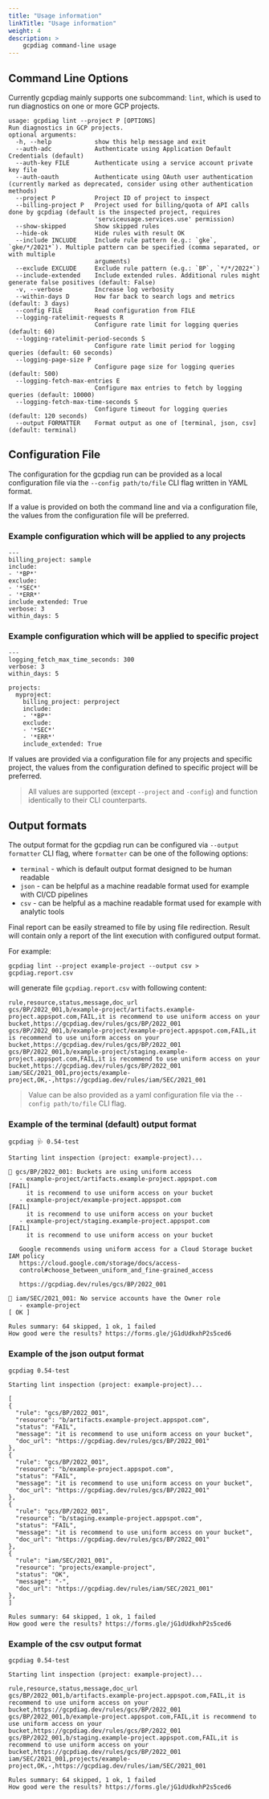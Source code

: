 ```yaml
---
title: "Usage information"
linkTitle: "Usage information"
weight: 4
description: >
    gcpdiag command-line usage
---
```


## Command Line Options

Currently gcpdiag mainly supports one subcommand: `lint`, which is used
to run diagnostics on one or more GCP projects.

```
usage: gcpdiag lint --project P [OPTIONS]
Run diagnostics in GCP projects.
optional arguments:
  -h, --help            show this help message and exit
  --auth-adc            Authenticate using Application Default Credentials (default)
  --auth-key FILE       Authenticate using a service account private key file
  --auth-oauth          Authenticate using OAuth user authentication (currently marked as deprecated, consider using other authentication methods)
  --project P           Project ID of project to inspect
  --billing-project P   Project used for billing/quota of API calls done by gcpdiag (default is the inspected project, requires
                        'serviceusage.services.use' permission)
  --show-skipped        Show skipped rules
  --hide-ok             Hide rules with result OK
  --include INCLUDE     Include rule pattern (e.g.: `gke`, `gke/*/2021*`). Multiple pattern can be specified (comma separated, or with multiple
                        arguments)
  --exclude EXCLUDE     Exclude rule pattern (e.g.: `BP`, `*/*/2022*`)
  --include-extended    Include extended rules. Additional rules might generate false positives (default: False)
  -v, --verbose         Increase log verbosity
  --within-days D       How far back to search logs and metrics (default: 3 days)
  --config FILE         Read configuration from FILE
  --logging-ratelimit-requests R
                        Configure rate limit for logging queries (default: 60)
  --logging-ratelimit-period-seconds S
                        Configure rate limit period for logging queries (default: 60 seconds)
  --logging-page-size P
                        Configure page size for logging queries (default: 500)
  --logging-fetch-max-entries E
                        Configure max entries to fetch by logging queries (default: 10000)
  --logging-fetch-max-time-seconds S
                        Configure timeout for logging queries (default: 120 seconds)
  --output FORMATTER    Format output as one of [terminal, json, csv] (default: terminal)
```

## Configuration File

The configuration for the gcpdiag run can be provided as a local configuration file via the `--config path/to/file` CLI flag written in YAML format.

If a value is provided on both the command line and via a configuration file, the values from the configuration file will be preferred.

### Example configuration which will be applied to any projects
```
---
billing_project: sample
include:
- '*BP*'
exclude:
- '*SEC*'
- '*ERR*'
include_extended: True
verbose: 3
within_days: 5
```

### Example configuration which will be applied to specific project
```
---
logging_fetch_max_time_seconds: 300
verbose: 3
within_days: 5

projects:
  myproject:
    billing_project: perproject
    include:
    - '*BP*'
    exclude:
    - '*SEC*'
    - '*ERR*'
    include_extended: True
```

If values are provided via a configuration file for any projects and specific project, the values from the configuration defined to specific project will be preferred.

> All values are supported (except `--project` and `-config`) and function identically to their CLI counterparts.

## Output formats

The output format for the gcpdiag run can be configured via `--output formatter` CLI flag, where `formatter` can be one of the following options:
- `terminal` - which is default output format designed to be human readable
- `json` - can be helpful as a machine readable format used for example with CI/CD pipelines
- `csv` - can be helpful as a machine readable format used for example with analytic tools

Final report can be easily streamed to file by using file redirection. Result will contain only a report of the lint execution with configured output format.

For example:
```
gcpdiag lint --project example-project --output csv > gcpdiag.report.csv
```

will generate file `gcpdiag.report.csv` with following content:
```
rule,resource,status,message,doc_url
gcs/BP/2022_001,b/example-project/artifacts.example-project.appspot.com,FAIL,it is recommend to use uniform access on your bucket,https://gcpdiag.dev/rules/gcs/BP/2022_001
gcs/BP/2022_001,b/example-project/example-project.appspot.com,FAIL,it is recommend to use uniform access on your bucket,https://gcpdiag.dev/rules/gcs/BP/2022_001
gcs/BP/2022_001,b/example-project/staging.example-project.appspot.com,FAIL,it is recommend to use uniform access on your bucket,https://gcpdiag.dev/rules/gcs/BP/2022_001
iam/SEC/2021_001,projects/example-project,OK,-,https://gcpdiag.dev/rules/iam/SEC/2021_001
```

> Value can be also provided as a yaml configuration file via the `--config path/to/file` CLI flag.

### Example of the terminal (default) output format

```
gcpdiag 🩺 0.54-test

Starting lint inspection (project: example-project)...

🔎 gcs/BP/2022_001: Buckets are using uniform access
   - example-project/artifacts.example-project.appspot.com        [FAIL]
     it is recommend to use uniform access on your bucket
   - example-project/example-project.appspot.com                  [FAIL]
     it is recommend to use uniform access on your bucket
   - example-project/staging.example-project.appspot.com          [FAIL]
     it is recommend to use uniform access on your bucket

   Google recommends using uniform access for a Cloud Storage bucket IAM policy
   https://cloud.google.com/storage/docs/access-
   control#choose_between_uniform_and_fine-grained_access

   https://gcpdiag.dev/rules/gcs/BP/2022_001

🔎 iam/SEC/2021_001: No service accounts have the Owner role
   - example-project                                                  [ OK ]

Rules summary: 64 skipped, 1 ok, 1 failed
How good were the results? https://forms.gle/jG1dUdkxhP2s5ced6
```
### Example of the json output format

```
gcpdiag 0.54-test

Starting lint inspection (project: example-project)...

[
{
  "rule": "gcs/BP/2022_001",
  "resource": "b/artifacts.example-project.appspot.com",
  "status": "FAIL",
  "message": "it is recommend to use uniform access on your bucket",
  "doc_url": "https://gcpdiag.dev/rules/gcs/BP/2022_001"
},
{
  "rule": "gcs/BP/2022_001",
  "resource": "b/example-project.appspot.com",
  "status": "FAIL",
  "message": "it is recommend to use uniform access on your bucket",
  "doc_url": "https://gcpdiag.dev/rules/gcs/BP/2022_001"
},
{
  "rule": "gcs/BP/2022_001",
  "resource": "b/staging.example-project.appspot.com",
  "status": "FAIL",
  "message": "it is recommend to use uniform access on your bucket",
  "doc_url": "https://gcpdiag.dev/rules/gcs/BP/2022_001"
},
{
  "rule": "iam/SEC/2021_001",
  "resource": "projects/example-project",
  "status": "OK",
  "message": "-",
  "doc_url": "https://gcpdiag.dev/rules/iam/SEC/2021_001"
},
]

Rules summary: 64 skipped, 1 ok, 1 failed
How good were the results? https://forms.gle/jG1dUdkxhP2s5ced6
```

### Example of the csv output format

```
gcpdiag 0.54-test

Starting lint inspection (project: example-project)...

rule,resource,status,message,doc_url
gcs/BP/2022_001,b/artifacts.example-project.appspot.com,FAIL,it is recommend to use uniform access on your bucket,https://gcpdiag.dev/rules/gcs/BP/2022_001
gcs/BP/2022_001,b/example-project.appspot.com,FAIL,it is recommend to use uniform access on your bucket,https://gcpdiag.dev/rules/gcs/BP/2022_001
gcs/BP/2022_001,b/staging.example-project.appspot.com,FAIL,it is recommend to use uniform access on your bucket,https://gcpdiag.dev/rules/gcs/BP/2022_001
iam/SEC/2021_001,projects/example-project,OK,-,https://gcpdiag.dev/rules/iam/SEC/2021_001

Rules summary: 64 skipped, 1 ok, 1 failed
How good were the results? https://forms.gle/jG1dUdkxhP2s5ced6
```
